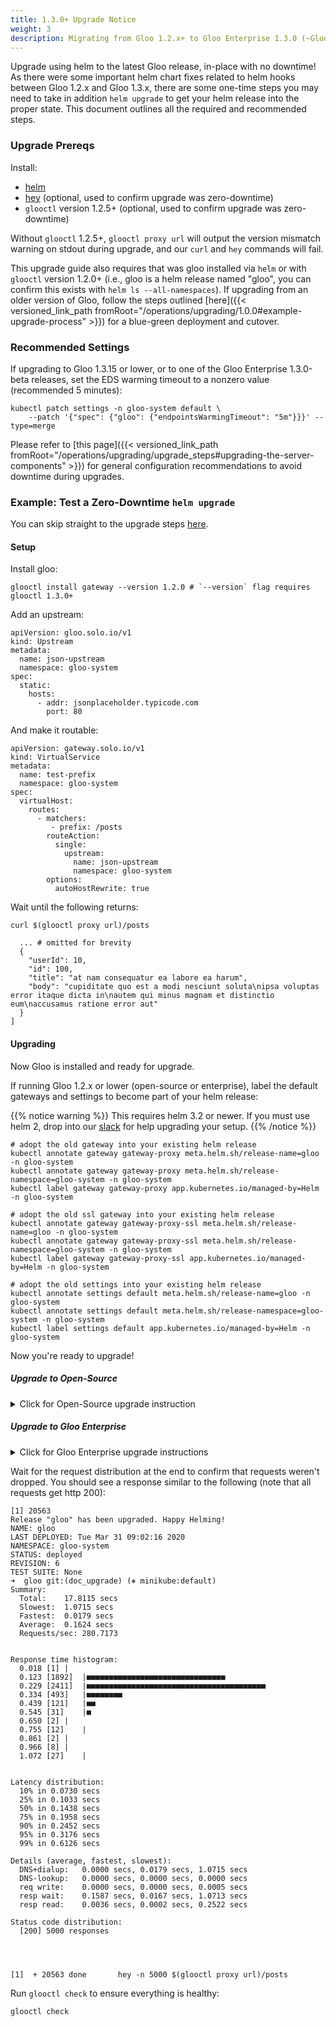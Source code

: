 ```yaml
---
title: 1.3.0+ Upgrade Notice
weight: 3
description: Migrating from Gloo 1.2.x+ to Gloo Enterprise 1.3.0 (~Gloo open-source 1.3.17) 
---
```


Upgrade using helm to the latest Gloo release, in-place with no downtime! As there were some important helm chart fixes
related to helm hooks between Gloo 1.2.x and Gloo 1.3.x, there are some one-time steps you may need to take in addition
`helm upgrade` to get your helm release into the proper state. This document outlines all the required and recommended steps.

### Upgrade Prereqs

Install:
 - [helm](https://github.com/helm/helm)
 - [hey](https://github.com/rakyll/hey) (optional, used to confirm upgrade was zero-downtime)
 - `glooctl` version 1.2.5+ (optional, used to confirm upgrade was zero-downtime)

Without `glooctl` 1.2.5+, `glooctl proxy url` will output the version mismatch warning on stdout during upgrade, and our
`curl` and `hey` commands will fail.

This upgrade guide also requires that was gloo installed via `helm` or with `glooctl` version 1.2.0+
(i.e., gloo is a helm release named "gloo", you can confirm this exists with `helm ls --all-namespaces`). If upgrading
from an older version of Gloo, follow the steps outlined
[here]({{< versioned_link_path fromRoot="/operations/upgrading/1.0.0#example-upgrade-process" >}}) for a blue-green deployment
and cutover.

### Recommended Settings

If upgrading to Gloo 1.3.15 or lower, or to one of the Gloo Enterprise 1.3.0-beta releases, set the EDS warming timeout
to a nonzero value (recommended 5 minutes):
```shell script
kubectl patch settings -n gloo-system default \
    --patch '{"spec": {"gloo": {"endpointsWarmingTimeout": "5m"}}}' --type=merge
```

Please refer to [this page]({{< versioned_link_path fromRoot="/operations/upgrading/upgrade_steps#upgrading-the-server-components" >}}) 
for general configuration recommendations to avoid downtime during upgrades.

### Example: Test a Zero-Downtime `helm upgrade`

You can skip straight to the upgrade steps [here](#upgrading).

#### Setup

Install gloo:
```shell script
glooctl install gateway --version 1.2.0 # `--version` flag requires glooctl 1.3.0+
```

Add an upstream:
```shell script
apiVersion: gloo.solo.io/v1
kind: Upstream
metadata:
  name: json-upstream
  namespace: gloo-system
spec:
  static:
    hosts:
      - addr: jsonplaceholder.typicode.com
        port: 80
```

And make it routable:
```shell script
apiVersion: gateway.solo.io/v1
kind: VirtualService
metadata:
  name: test-prefix
  namespace: gloo-system
spec:
  virtualHost:
    routes:
      - matchers:
         - prefix: /posts
        routeAction:
          single:
            upstream:
              name: json-upstream
              namespace: gloo-system
        options:
          autoHostRewrite: true
```

Wait until the following returns:
```shell script
curl $(glooctl proxy url)/posts
```

```shell script
  ... # omitted for brevity
  {
    "userId": 10,
    "id": 100,
    "title": "at nam consequatur ea labore ea harum",
    "body": "cupiditate quo est a modi nesciunt soluta\nipsa voluptas error itaque dicta in\nautem qui minus magnam et distinctio eum\naccusamus ratione error aut"
  }
]
```

#### Upgrading

Now Gloo is installed and ready for upgrade.

If running Gloo 1.2.x or lower (open-source or enterprise), label the default gateways and settings to become part of your helm release:

{{% notice warning %}}
This requires helm 3.2 or newer. If you must use helm 2, drop into our [slack](https://slack.solo.io/) for help upgrading your setup.
{{% /notice %}}

```shell script
# adopt the old gateway into your existing helm release
kubectl annotate gateway gateway-proxy meta.helm.sh/release-name=gloo -n gloo-system
kubectl annotate gateway gateway-proxy meta.helm.sh/release-namespace=gloo-system -n gloo-system
kubectl label gateway gateway-proxy app.kubernetes.io/managed-by=Helm -n gloo-system

# adopt the old ssl gateway into your existing helm release
kubectl annotate gateway gateway-proxy-ssl meta.helm.sh/release-name=gloo -n gloo-system
kubectl annotate gateway gateway-proxy-ssl meta.helm.sh/release-namespace=gloo-system -n gloo-system
kubectl label gateway gateway-proxy-ssl app.kubernetes.io/managed-by=Helm -n gloo-system

# adopt the old settings into your existing helm release
kubectl annotate settings default meta.helm.sh/release-name=gloo -n gloo-system
kubectl annotate settings default meta.helm.sh/release-namespace=gloo-system -n gloo-system
kubectl label settings default app.kubernetes.io/managed-by=Helm -n gloo-system
```

Now you're ready to upgrade!

##### Upgrade to Open-Source

<details><summary>Click for Open-Source upgrade instruction</summary>

Upgrade to open-source Gloo 1.3.x (helm 2 or helm 3):
{{< tabs >}}
{{< tab name="1min hey" codelang="shell">}}
hey -n 6000 -c 10 -q 10 $(glooctl proxy url)/posts & helm upgrade gloo gloo/gloo --namespace gloo-system --version 1.3.17 \
    --set gatewayProxies.gatewayProxy.podTemplate.probes=true
{{< /tab >}}
{{< tab name="helm upgrade only" codelang="shell">}}
helm upgrade gloo gloo/gloo --namespace gloo-system --version 1.3.17 \
    --set gatewayProxies.gatewayProxy.podTemplate.probes=true
{{< /tab >}}
{{< /tabs >}}

</details>

##### Upgrade to Gloo Enterprise

<details><summary>Click for Gloo Enterprise upgrade instructions</summary>

If upgrading from Gloo Enterprise 1.3.0-beta6 or lower (including 1.2.x) to Gloo Enterprise 1.3.0 (or the beta7), you
will also need to delete the grafana deployment and service to work around breaking changes in the grafana subchart:
```
kubectl delete deployment -n gloo-system glooe-grafana
kubectl delete service -n gloo-system glooe-grafana
```

Additionally, if upgrading from any version of Gloo Enterprise prior to 1.4.0 to Gloo Enterprise 1.4.0 or later, 
you must delete the apiserver-ui service to avoid more breaking changes:
```
kubectl delete service -n gloo-system apiserver-ui
```

Also relevant if you are upgrading from a version prior to 1.4.0, if you are running the proxy on the `hostNetwork`
and using a port lower than 1024, you will now need to explicitly enable the addition of the `NET_BIND` capability.
This can be configured as helm value, similar to:
```
gloo:
  gatewayProxies:
    gatewayProxy:
      podTemplate:
        disableNetBind: false
```


Upgrade to Gloo Enterprise 1.3.0 (helm 2 or helm 3):

{{% notice note %}}
The `--set grafana.persistence.storageClassName=<currently installed pvc storage class>` is only required if upgrading
from Gloo Enterprise 1.3.0-beta6 or lower and grafana is enabled (the default). In most installations the storage class
will be `standard`, but `gp2` is common for EKS and it's worth confirming the deployed storage class before attempting
installation with `kubectl get pvc -n gloo-system`.
{{% /notice %}}

{{< tabs >}}
{{< tab name="1min hey" codelang="shell">}}
hey -n 6000 -c 10 -q 10 $(glooctl proxy url)/posts & helm upgrade gloo glooe/gloo-ee --namespace gloo-system --version=1.3.0 \
    --set license_key=$LICENSE_KEY \
    --set gloo.gatewayProxies.gatewayProxy.podTemplate.probes=true \
    --set grafana.persistence.storageClassName=standard # if required, storage class must match the PVC that's already deployed
{{< /tab >}}
{{< tab name="helm upgrade only" codelang="shell">}}
helm upgrade gloo glooe/gloo-ee --namespace gloo-system --version=1.3.0 \
    --set license_key=$LICENSE_KEY \
    --set gloo.gatewayProxies.gatewayProxy.podTemplate.probes=true \
    --set grafana.persistence.storageClassName=standard # if required, storage class must match the PVC that's already deployed
{{< /tab >}}
{{< /tabs >}}

{{% notice note %}}
If your initial version was Gloo Enterprise 1.3.0-beta6 or lower, you will always need to provide the 
`grafana.persistence.storageClassName` value going forward for upgrades, so add that to your helm values.
{{% /notice %}}

</details>

Wait for the request distribution at the end to confirm that requests weren't dropped. You should see a response
similar to the following (note that all requests get http 200):
```shell script
[1] 20563
Release "gloo" has been upgraded. Happy Helming!
NAME: gloo
LAST DEPLOYED: Tue Mar 31 09:02:16 2020
NAMESPACE: gloo-system
STATUS: deployed
REVISION: 6
TEST SUITE: None
➜  gloo git:(doc_upgrade) (⎈ minikube:default)
Summary:
  Total:	17.8115 secs
  Slowest:	1.0715 secs
  Fastest:	0.0179 secs
  Average:	0.1624 secs
  Requests/sec:	280.7173


Response time histogram:
  0.018 [1]	|
  0.123 [1892]	|■■■■■■■■■■■■■■■■■■■■■■■■■■■■■■■
  0.229 [2411]	|■■■■■■■■■■■■■■■■■■■■■■■■■■■■■■■■■■■■■■■■
  0.334 [493]	|■■■■■■■■
  0.439 [121]	|■■
  0.545 [31]	|■
  0.650 [2]	|
  0.755 [12]	|
  0.861 [2]	|
  0.966 [8]	|
  1.072 [27]	|


Latency distribution:
  10% in 0.0730 secs
  25% in 0.1033 secs
  50% in 0.1438 secs
  75% in 0.1958 secs
  90% in 0.2452 secs
  95% in 0.3176 secs
  99% in 0.6126 secs

Details (average, fastest, slowest):
  DNS+dialup:	0.0000 secs, 0.0179 secs, 1.0715 secs
  DNS-lookup:	0.0000 secs, 0.0000 secs, 0.0000 secs
  req write:	0.0000 secs, 0.0000 secs, 0.0005 secs
  resp wait:	0.1587 secs, 0.0167 secs, 1.0713 secs
  resp read:	0.0036 secs, 0.0002 secs, 0.2522 secs

Status code distribution:
  [200]	5000 responses




[1]  + 20563 done       hey -n 5000 $(glooctl proxy url)/posts
```

Run `glooctl check` to ensure everything is healthy:
```shell script
glooctl check
```

